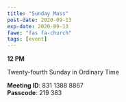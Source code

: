 ```yaml
---
title: "Sunday Mass"
post-date: 2020-09-13
exp-date: 2020-09-13
fawe: "fas fa-church"
tags: [event]
---
```

**12 PM**

Twenty-fourth Sunday in Ordinary Time

<p class="text-danger"><b>Meeting ID</b>: 831 1388 8867
<br>
<b>Passcode</b>: 219 383
</p>